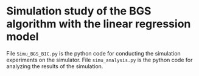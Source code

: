 # Simulation study of the BGS algorithm with the linear regression model

File `Simu_BGS_BIC.py` is the python code for conducting the simulation experiments on the simulator.
File `simu_analysis.py` is the python code for analyzing the results of the simulation.
